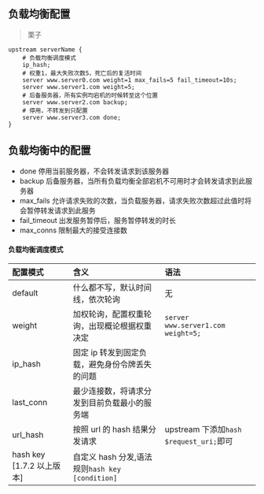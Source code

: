 ## 负载均衡配置

> 栗子

```nginx
upstream serverName {
	# 负载均衡调度模式
	ip_hash;
	# 权重1，最大失败次数5，死亡后的复活时间
	server www.server0.com weight=1 max_fails=5 fail_timeout=10s;
	server www.server1.com weight=5;
	# 后备服务器，所有实例均宕机的时候转至这个位置
	server www.server2.com backup;
	# 停用，不转发到只配置
	server www.server3.com done;
}
```

## 负载均衡中的配置

- done 停用当前服务器，不会转发请求到该服务器
- backup 后备服务器，当所有负载均衡全部宕机不可用时才会转发请求到此服务器
- max_fails 允许请求失败的次数，当负载服务器，请求失败次数超过此值时将会暂停转发请求到此服务
- fail_timeout 出发服务暂停后，服务暂停转发的时长
- max_conns 限制最大的接受连接数

#### 负载均衡调度模式

| 配置模式                  | 含义                                            | 语法                                    |
| :------------------------ | :---------------------------------------------- | :-------------------------------------- |
| default                   | 什么都不写，默认时间线，依次轮询                | 无                                      |
| weight                    | 加权轮询，配置权重轮询，出现概论根据权重决定    | `server www.server1.com weight=5;`      |
| ip_hash                   | 固定 ip 转发到固定负载，避免身份令牌丢失的问题  |                                         |
| last_conn                 | 最少连接数，将请求分发到目前负载最小的服务端    |                                         |
| url_hash                  | 按照 url 的 hash 结果分发请求                   | upstream 下添加`hash $request_uri;`即可 |
| hash key [1.7.2 以上版本] | 自定义 hash 分发,语法规则`hash key [condition]` |                                         |

